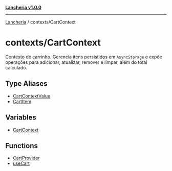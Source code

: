 [**Lancheria v1.0.0**](../../README.md)

***

[Lancheria](../../README.md) / contexts/CartContext

# contexts/CartContext

Contexto de carrinho. Gerencia itens persistidos em `AsyncStorage` e expõe
operações para adicionar, atualizar, remover e limpar, além do total calculado.

## Type Aliases

- [CartContextValue](type-aliases/CartContextValue.md)
- [CartItem](type-aliases/CartItem.md)

## Variables

- [CartContext](variables/CartContext.md)

## Functions

- [CartProvider](functions/CartProvider.md)
- [useCart](functions/useCart.md)
